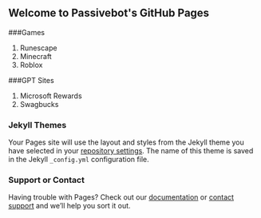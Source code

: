 ## Welcome to Passivebot's GitHub Pages

###Games
1. Runescape
2. Minecraft
3. Roblox

###GPT Sites
1. Microsoft Rewards
2. Swagbucks

### Jekyll Themes

Your Pages site will use the layout and styles from the Jekyll theme you have selected in your [repository settings](https://github.com/passivebot/Passivebot.github.io/settings/pages). The name of this theme is saved in the Jekyll `_config.yml` configuration file.

### Support or Contact

Having trouble with Pages? Check out our [documentation](https://docs.github.com/categories/github-pages-basics/) or [contact support](https://support.github.com/contact) and we’ll help you sort it out.

<!-- unpkg.com -->
<script src="https://unpkg.com/@markbattistella/docsify-sidebarfooter@latest"></script>

<!-- jsDelivr -->
<script src="https://cdn.jsdelivr.net/npm/@markbattistella/docsify-sidebarfooter@latest"></script>

<!-- locally -->
<script src="docsify-sidebarfooter.min.js"></script>
